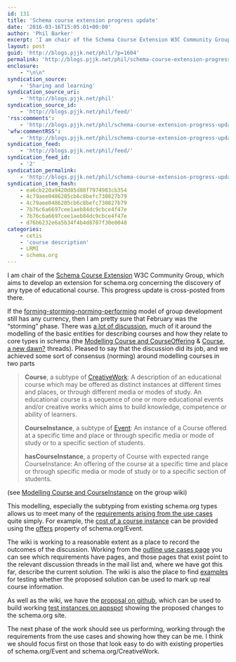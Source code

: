 ```yaml
---
id: 131
title: 'Schema course extension progress update'
date: '2016-03-16T15:05:01+00:00'
author: 'Phil Barker'
excerpt: 'I am chair of the Schema Course Extension W3C Community Group, which aims to develop an extension for schema.org concerning the discovery of any type of educational course. This progress update is cross-posted from there. If the forming-storming-norming-performing model of group development still has any currency, then I am pretty sure that February was the &hellip; <a href="http://blogs.pjjk.net/phil/schema-course-extension-progress-update/">Continue reading <span>Schema course extension progress update</span> <span>&rarr;</span></a>'
layout: post
guid: 'http://blogs.pjjk.net/phil/?p=1604'
permalink: 'http://blogs.pjjk.net/phil/schema-course-extension-progress-update/'
enclosure:
    - "\n\n"
syndication_source:
    - 'Sharing and learning'
syndication_source_uri:
    - 'http://blogs.pjjk.net/phil'
syndication_source_id:
    - 'http://blogs.pjjk.net/phil/feed/'
'rss:comments':
    - 'http://blogs.pjjk.net/phil/schema-course-extension-progress-update/#respond'
'wfw:commentRSS':
    - 'http://blogs.pjjk.net/phil/schema-course-extension-progress-update/feed/'
syndication_feed:
    - 'http://blogs.pjjk.net/phil/feed/'
syndication_feed_id:
    - '2'
syndication_permalink:
    - 'http://blogs.pjjk.net/phil/schema-course-extension-progress-update/'
syndication_item_hash:
    - ea6cb220a9420d85d88f7974983cb354
    - 4c79aee0486205cb6c8befc730827b79
    - 4c79aee0486205cb6c8befc730827b79
    - 7b76c6a6697cee1aeb84dc9cbce4f47e
    - 7b76c6a6697cee1aeb84dc9cbce4f47e
    - d76b6232e6a5b34f4b4d8707f30e0048
categories:
    - cetis
    - 'course description'
    - LRMI
    - schema.org
---
```


I am chair of the [Schema Course Extension](https://www.w3.org/community/schema-course-extend/) W3C Community Group, which aims to develop an extension for schema.org concerning the discovery of any type of educational course. This progress update is cross-posted from there.

If the [forming-storming-norming-performing](https://en.wikipedia.org/wiki/Tuckman%27s_stages_of_group_development) model of group development still has any currency, then I am pretty sure that February was the “storming” phase. There was [a lot of discussion](https://lists.w3.org/Archives/Public/public-schema-course-extend/2016Feb/thread.html), much of it around the modelling of the basic entities for describing courses and how they relate to core types in schema (the [Modelling Course and CourseOffering](https://lists.w3.org/Archives/Public/public-schema-course-extend/2016Feb/thread.html#msg10) &amp; [Course, a new dawn?](https://lists.w3.org/Archives/Public/public-schema-course-extend/2016Feb/thread.html) threads). Pleased to say that the discussion did its job, and we achieved some sort of consensus (norming) around modelling courses in two parts

> **Course**, a subtype of [CreativeWork](http://schema.org/CreativeWork): A description of an educational course which may be offered as distinct instances at different times and places, or through different media or modes of study. An educational course is a sequence of one or more educational events and/or creative works which aims to build knowledge, competence or ability of learners.
> 
> **CourseInstance**, a subtype of [Event](http://schema.org/Event): An instance of a Course offered at a specific time and place or through specific media or mode of study or to a specific section of students.
> 
> **hasCourseInstance**, a property of Course with expected range CourseInstance: An offering of the course at a specific time and place or through specific media or mode of study or to a specific section of students.

(see [Modelling Course and CourseInstance](https://www.w3.org/community/schema-course-extend/wiki/Modelling_Course_and_CourseOffering) on the group wiki)

This modelling, especially the subtyping from existing schema.org types allows us to meet many of the [requirements arising from the use cases](https://www.w3.org/community/schema-course-extend/wiki/Outline_use_cases) quite simply. For example, the [cost of a course instance](https://www.w3.org/community/schema-course-extend/wiki/Cost_of_course) can be provided using the [offers](http://schema.org/offers) property of schema.org/Event.

The wiki is working to a reasonable extent as a place to record the outcomes of the discussion. Working from the [outline use cases page](https://www.w3.org/community/schema-course-extend/wiki/Outline_use_cases) you can see which requirements have pages, and those pages that exist point to the relevant discussion threads in the mail list and, where we have got this far, describe the current solution. The wiki is also the place to find [examples](https://www.w3.org/community/schema-course-extend/wiki/Examples_of_sites_with_course_information) for testing whether the proposed solution can be used to mark up real course information.

As well as the wiki, we have the [proposal on github](https://github.com/westurner/schemaorg/tree/feature/ext-course), which can be used to build working [test instances on appspot](http://course.schema-course-extend.appspot.com/) showing the proposed changes to the schema.org site.

The next phase of the work should see us performing, working through the requirements from the use cases and showing how they can be me. I think we should focus first on those that look easy to do with existing properties of schema.org/Event and schema.org/CreativeWork.